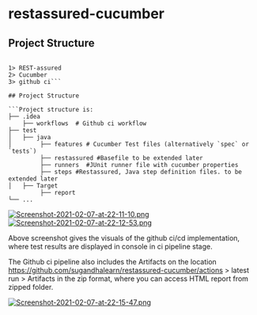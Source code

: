 # restassured-cucumber

## Project Structure 
```This is a test framework to implement automation frame work for open API https://swapi.dev/ to verify the name of planet and people exists in the Corresponding API response bodies as expected. Test Cases are written in BDD format in cucumber in Gherkin syntax to ensure the understandibility for business stakeholders for example Business Analysts, product managers.This framework uses:

1> REST-assured
2> Cucumber
3> github ci```

## Project Structure

```Project structure is:
├── .idea
    ├── workflows  # Github ci workflow
├── test                    
│   ├── java    
│        ├── features # Cucumber Test files (alternatively `spec` or `tests`)
         ├── restassured #Basefile to be extended later
         ├── runners  #JUnit runner file with cucumber properties
         ├── steps #Restassured, Java step definition files. to be extended later
│   ├── Target
         ├── report 
└── ...
  ```       

 
[![Screenshot-2021-02-07-at-22-11-10.png](https://i.postimg.cc/D0JvyxdM/Screenshot-2021-02-07-at-22-11-10.png)](https://postimg.cc/QKDGfkzQ)
[![Screenshot-2021-02-07-at-22-12-53.png](https://i.postimg.cc/5236rkPB/Screenshot-2021-02-07-at-22-12-53.png)](https://postimg.cc/JssrDKC0)
 
Above screenshot gives the visuals of the github ci/cd implementation, where test results are displayed in console in ci pipeline stage.

The Github ci pipeline also includes the Artifacts on the location https://github.com/sugandhalearn/restassured-cucumber/actions > latest run > Artifacts in the zip format, where you can access HTML report from zipped folder.

[![Screenshot-2021-02-07-at-22-15-47.png](https://i.postimg.cc/26Y95ydR/Screenshot-2021-02-07-at-22-15-47.png)](https://postimg.cc/WD9wW2fX)
